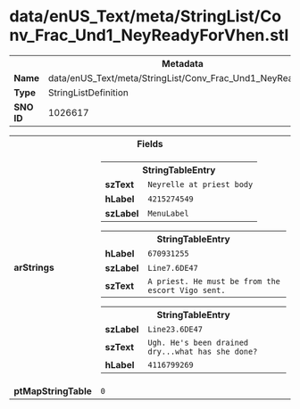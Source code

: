 <h1>data/enUS_Text/meta/StringList/Conv_Frac_Und1_NeyReadyForVhen.stl</h1><table><tr><th colspan="100%">Metadata</th></tr><tr><td><b>Name</b></td><td>data/enUS_Text/meta/StringList/Conv_Frac_Und1_NeyReadyForVhen.stl</td></tr><tr><td><b>Type</b></td><td>StringListDefinition</td></tr><tr><td><b>SNO ID</b></td><td>1026617</td></tr></table>

<table><tr><th colspan="100%">Fields</th></tr><tr><td><b>arStrings</b></td><td><table><tr><th colspan="100%">StringTableEntry</th></tr><tr><td><b>szText</b></td><td><code>Neyrelle at priest body</code></td></tr><tr><td><b>hLabel</b></td><td><code>4215274549</code></td></tr><tr><td><b>szLabel</b></td><td><code>MenuLabel</code></td></tr></table>


<table><tr><th colspan="100%">StringTableEntry</th></tr><tr><td><b>hLabel</b></td><td><code>670931255</code></td></tr><tr><td><b>szLabel</b></td><td><code>Line7.6DE47</code></td></tr><tr><td><b>szText</b></td><td><code>A priest. He must be from the escort Vigo sent.</code></td></tr></table>


<table><tr><th colspan="100%">StringTableEntry</th></tr><tr><td><b>szLabel</b></td><td><code>Line23.6DE47</code></td></tr><tr><td><b>szText</b></td><td><code>Ugh. He's been drained dry...what has she done?</code></td></tr><tr><td><b>hLabel</b></td><td><code>4116799269</code></td></tr></table>


</td></tr><tr><td><b>ptMapStringTable</b></td><td><code>0</code></td></tr></table>

